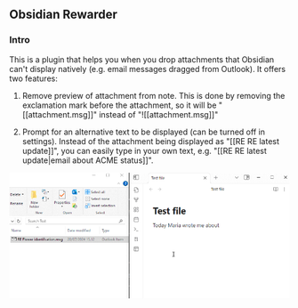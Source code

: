 ## Obsidian Rewarder

### Intro

This is a plugin that helps you when you drop attachments that Obsidian can't display natively (e.g. email messages dragged from Outlook). It offers two features:

1. Remove preview of attachment from note. This is done by removing the exclamation mark before the attachment, so it will be "[[attachment.msg]]" instead of "![[attachment.msg]]"

2. Prompt for an alternative text to be displayed (can be turned off in settings). Instead of the attachment being displayed as "[[RE RE latest update]]", you can easily type in your own text, e.g. "[[RE RE latest update|email about ACME status]]".

![Example of completing a task](https://raw.githubusercontent.com/Gnopps/AttachMate/main/AttachMate.gif)
